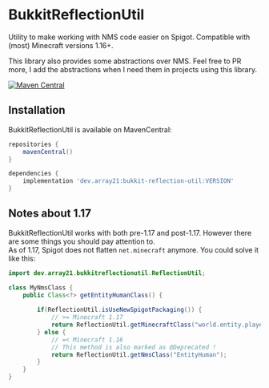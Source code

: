# BukkitReflectionUtil
Utility to make working with NMS code easier on Spigot. Compatible with (most) Minecraft versions 1.16+.

This library also provides some abstractions over NMS. Feel free to PR more, I add the abstractions when I need them in projects using this library.

[![Maven Central](https://img.shields.io/maven-central/v/dev.array21/bukkit-reflection-util.svg?label=Maven%20Central)](https://search.maven.org/search?q=g:%22dev.array21%22%20AND%20a:%22bukkit-reflection-util%22)

## Installation
BukkitReflectionUtil is available on MavenCentral:
```groovy
repositories {
    mavenCentral()
}

dependencies {
    implementation 'dev.array21:bukkit-reflection-util:VERSION'
}
```

## Notes about 1.17
BukkitReflectionUtil works with both pre-1.17 and post-1.17. However there are some things you should pay attention to.  
As of 1.17, Spigot does not flatten `net.minecraft` anymore. You could solve it like this:
```java
import dev.array21.bukkitreflectionutil.ReflectionUtil;

class MyNmsClass {
    public Class<?> getEntityHumanClass() {
        
        if(ReflectionUtil.isUseNewSpigotPackaging()) {
            // >= Minecraft 1.17
            return ReflectionUtil.getMinecraftClass("world.entity.player.EntityHuman");
        } else {
            // =< Minecraft 1.16
            // This method is also marked as @Deprecated !
            return ReflectionUtil.getNmsClass("EntityHuman");
        }
    }
}


```
